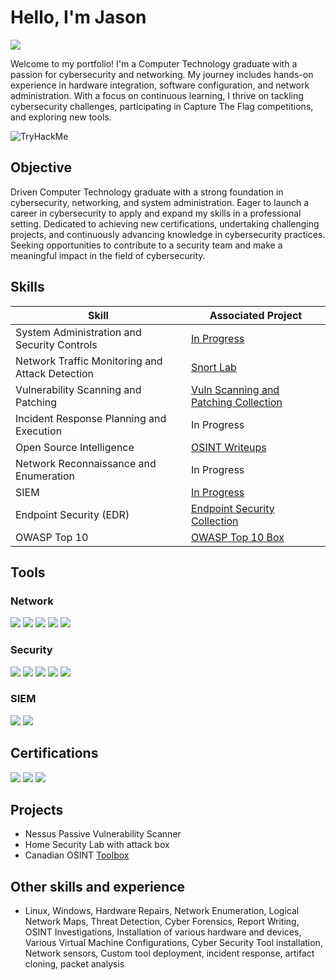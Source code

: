 # Hello, I'm Jason
<a href="https://linkedin.com/in/jason-colborne-473b861b5"><img src="https://img.shields.io/badge/-LinkedIn-0072b1?&style=for-the-badge&logo=linkedin&logoColor=white" /></a>

Welcome to my portfolio! I'm a Computer Technology graduate with a passion for cybersecurity and networking. 
My journey includes hands-on experience in hardware integration, software configuration, and network administration. 
With a focus on continuous learning, I thrive on tackling cybersecurity challenges, participating in Capture The Flag competitions, and exploring new tools.

![TryHackMe](https://tryhackme-badges.s3.amazonaws.com/Nighttimedata.png)
## Objective
Driven Computer Technology graduate with a strong foundation in cybersecurity, networking, and system administration. Eager to launch a career in cybersecurity to apply and expand my skills in a professional setting. Dedicated to achieving new certifications, undertaking challenging projects, and continuously advancing knowledge in cybersecurity practices. Seeking opportunities to contribute to a security team and make a meaningful impact in the field of cybersecurity.
## Skills

| Skill                                         | Associated Project         |
|-----------------------------------------------|----------------------------|
| System Administration and Security Controls          | <a href="https://google.com">In Progress</a>|
| Network Traffic Monitoring and Attack Detection | <a href="https://github.com/S3V3N11S/Network-Security-and-Analysis-Collection/blob/main/Snort%20THM.md">Snort Lab</a>|
| Vulnerability Scanning and Patching         | <a href="https://github.com/S3V3N11S/Vulnerability-Scanning-and-Patching">Vuln Scanning and Patching Collection</a>|
| Incident Response Planning and Execution      | In Progress|
| Open Source Intelligence                  | <a href="https://github.com/S3V3N11S/OSINT-Writeups">OSINT Writeups</a> |
| Network Reconnaissance and Enumeration | In Progress|
| SIEM                  | <a href="">In Progress</a> |
| Endpoint Security (EDR)                  | <a href="https://github.com/S3V3N11S/Endpoint-Security-Collection">Endpoint Security Collection</a> |
| OWASP Top 10                  | <a href="https://github.com/S3V3N11S/OWASP-Top-10/blob/main/owasp10Writeup.md">OWASP Top 10 Box</a> |

## Tools

### Network
<div>
    <img src="https://img.shields.io/badge/-Wireshark-1679A7?&style=for-the-badge&logo=Wireshark&logoColor=white" />
    <img src="https://img.shields.io/badge/Microsoft_Azure-0089D6?style=for-the-badge&logo=microsoft-azure&logoColor=white" />
    <img src="https://img.shields.io/badge/Burp%20Suite-F63?style=for-the-badge&logo=burpsuite&logoColor=white" />
    <img src="https://img.shields.io/badge/NMAP-green?style=for-the-badge&logo=nmap&logoColor=white" />
    <img src="https://img.shields.io/badge/Snort-grey?style=for-the-badge&logo=snort&logoColor=red" />

</div>

###  Security
<div>
    <img src="https://img.shields.io/badge/-Microsoft_Defender_for_Endpoint-00A4EF?&style=for-the-badge&logo=Microsoft&logoColor=white" />        
    <img src="https://img.shields.io/badge/Nessus-green?style=for-the-badge&logo=tenable&logoColor=white" />
    <img src="https://img.shields.io/badge/Metasploit-green?style=for-the-badge&logo=metasploit&logoColor=white" />
    <img src="https://img.shields.io/badge/YARA-blue?style=for-the-badge&logo=yara&logoColor=white" />
    <img src="https://img.shields.io/badge/Wazuh-Security%20Monitoring-orange?style=for-the-badge&logo=wazuh&logoColor=white" />

   
</div>

### SIEM
<div>
    <img src="https://img.shields.io/badge/-Microsoft_Sentinel-0078D4?&style=for-the-badge&logo=Microsoft&logoColor=white" />
    <img src="https://img.shields.io/badge/-Splunk-000000?&style=for-the-badge&logo=Splunk&logoColor=white" />
   
</div>

## Certifications
<div>
<img src="https://img.shields.io/badge/Google%20Cyber%20Security%20Certificate-red?style=for-the-badge&logo=google" />
<img src="https://img.shields.io/badge/Cisco%20Cyber%20Security%20Foundations-blue?style=for-the-badge&logo=cisco" />
<img src="https://img.shields.io/badge/Cisco%20Cyber%20Security%20Essentials-green?style=for-the-badge&logo=cisco" />

</div>

## Projects
- Nessus Passive Vulnerability Scanner 
- Home Security Lab with attack box
- Canadian OSINT <a href="https://github.com/S3V3N11S/Canadian-OSINT-">Toolbox</a> 

## Other skills and experience
- Linux, Windows, Hardware Repairs, Network Enumeration, Logical Network Maps, Threat Detection, Cyber Forensics, Report Writing, OSINT Investigations, Installation of various hardware and devices, Various Virtual Machine Configurations, Cyber Security Tool installation, Network sensors, Custom tool deployment, incident response, artifact cloning, packet analysis
